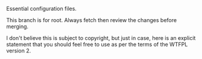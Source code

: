 Essential configuration files.

This branch is for root. Always fetch then review the changes before merging.

I don't believe this is subject to copyright, but just in case, here is an
explicit statement that you should feel free to use as per the terms of the
WTFPL version 2.
